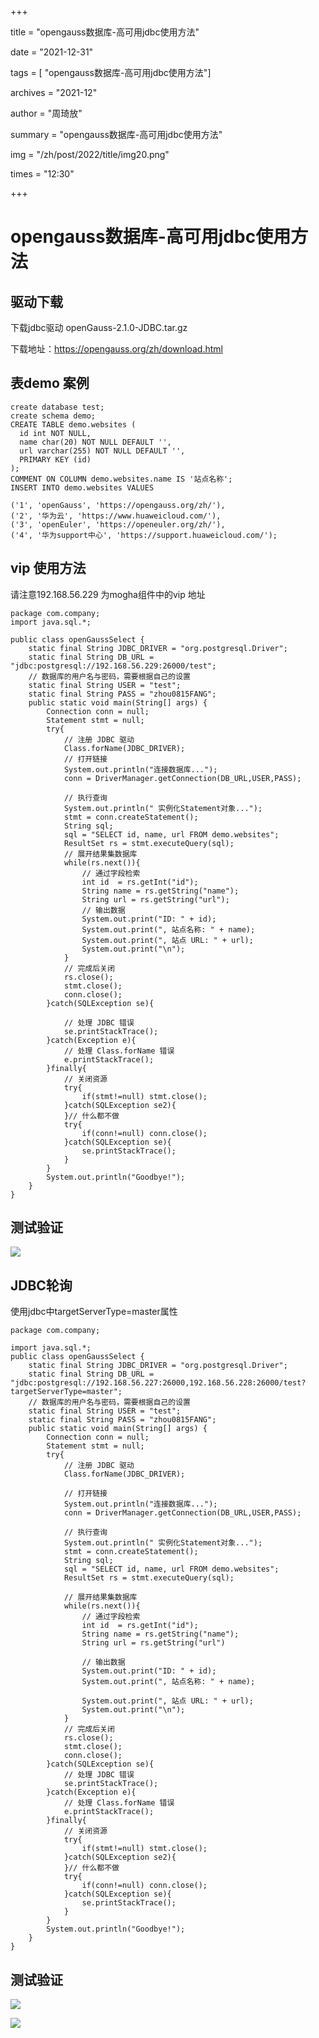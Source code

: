 +++

title =  "opengauss数据库-高可用jdbc使用方法" 

date = "2021-12-31" 

tags = [ "opengauss数据库-高可用jdbc使用方法"] 

archives = "2021-12" 

author = "周琦放" 

summary = "opengauss数据库-高可用jdbc使用方法"

img = "/zh/post/2022/title/img20.png" 

times = "12:30"

+++

# opengauss数据库-高可用jdbc使用方法<a name="ZH-CN_TOPIC_0000001187373550"></a>

## 驱动下载<a name="section1792013517253"></a>

下载jdbc驱动  openGauss-2.1.0-JDBC.tar.gz

下载地址：https://opengauss.org/zh/download.html

## 表demo 案例<a name="section17791161919252"></a>

```
create database test;
create schema demo;
CREATE TABLE demo.websites (
  id int NOT NULL,
  name char(20) NOT NULL DEFAULT '',
  url varchar(255) NOT NULL DEFAULT '',
  PRIMARY KEY (id)
);
COMMENT ON COLUMN demo.websites.name IS '站点名称';
INSERT INTO demo.websites VALUES

('1', 'openGauss', 'https://opengauss.org/zh/'),
('2', '华为云', 'https://www.huaweicloud.com/'),
('3', 'openEuler', 'https://openeuler.org/zh/'),
('4', '华为support中心', 'https://support.huaweicloud.com/');
```

## vip 使用方法<a name="section14562484258"></a>

请注意192.168.56.229 为mogha组件中的vip 地址

```
package com.company;
import java.sql.*;

public class openGaussSelect {
    static final String JDBC_DRIVER = "org.postgresql.Driver";
    static final String DB_URL = "jdbc:postgresql://192.168.56.229:26000/test";
    // 数据库的用户名与密码，需要根据自己的设置
    static final String USER = "test";
    static final String PASS = "zhou0815FANG";
    public static void main(String[] args) {
        Connection conn = null;
        Statement stmt = null;
        try{
            // 注册 JDBC 驱动
            Class.forName(JDBC_DRIVER);
            // 打开链接
            System.out.println("连接数据库...");
            conn = DriverManager.getConnection(DB_URL,USER,PASS);

            // 执行查询
            System.out.println(" 实例化Statement对象...");
            stmt = conn.createStatement();
            String sql;
            sql = "SELECT id, name, url FROM demo.websites";
            ResultSet rs = stmt.executeQuery(sql);
            // 展开结果集数据库
            while(rs.next()){
                // 通过字段检索
                int id  = rs.getInt("id");
                String name = rs.getString("name");
                String url = rs.getString("url");
                // 输出数据
                System.out.print("ID: " + id);
                System.out.print(", 站点名称: " + name);
                System.out.print(", 站点 URL: " + url);
                System.out.print("\n");
            }
            // 完成后关闭
            rs.close();
            stmt.close();
            conn.close();
        }catch(SQLException se){

            // 处理 JDBC 错误
            se.printStackTrace();
        }catch(Exception e){
            // 处理 Class.forName 错误
            e.printStackTrace();
        }finally{
            // 关闭资源
            try{
                if(stmt!=null) stmt.close();
            }catch(SQLException se2){
            }// 什么都不做
            try{
                if(conn!=null) conn.close();
            }catch(SQLException se){
                se.printStackTrace();
            }
        }
        System.out.println("Goodbye!");
    }
}
```

## 测试验证<a name="section81194212277"></a>

![](figures/测试验证.png)

## JDBC轮询<a name="section831183613287"></a>

使用jdbc中targetServerType=master属性

```
package com.company;

import java.sql.*;
public class openGaussSelect {
    static final String JDBC_DRIVER = "org.postgresql.Driver";
    static final String DB_URL = "jdbc:postgresql://192.168.56.227:26000,192.168.56.228:26000/test?targetServerType=master";
    // 数据库的用户名与密码，需要根据自己的设置
    static final String USER = "test";
    static final String PASS = "zhou0815FANG";
    public static void main(String[] args) {
        Connection conn = null;
        Statement stmt = null;
        try{
            // 注册 JDBC 驱动
            Class.forName(JDBC_DRIVER);

            // 打开链接
            System.out.println("连接数据库...");
            conn = DriverManager.getConnection(DB_URL,USER,PASS);

            // 执行查询
            System.out.println(" 实例化Statement对象...");
            stmt = conn.createStatement();
            String sql;
            sql = "SELECT id, name, url FROM demo.websites";
            ResultSet rs = stmt.executeQuery(sql);

            // 展开结果集数据库
            while(rs.next()){
                // 通过字段检索
                int id  = rs.getInt("id");
                String name = rs.getString("name");
                String url = rs.getString("url")

                // 输出数据
                System.out.print("ID: " + id);
                System.out.print(", 站点名称: " + name);

                System.out.print(", 站点 URL: " + url);
                System.out.print("\n");
            }
            // 完成后关闭
            rs.close();
            stmt.close();
            conn.close();
        }catch(SQLException se){
            // 处理 JDBC 错误
            se.printStackTrace();
        }catch(Exception e){
            // 处理 Class.forName 错误
            e.printStackTrace();
        }finally{
            // 关闭资源
            try{
                if(stmt!=null) stmt.close();
            }catch(SQLException se2){
            }// 什么都不做
            try{
                if(conn!=null) conn.close();
            }catch(SQLException se){
                se.printStackTrace();
            }
        }
        System.out.println("Goodbye!");
    }
}
```

## 测试验证<a name="section948019917295"></a>

![](figures/测试验证1.png)

![](figures/2测试验证.png)

